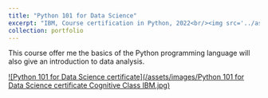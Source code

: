 ```yaml
---
title: "Python 101 for Data Science"
excerpt: "IBM, Course certification in Python, 2022<br/><img src='../assets/images/Python 101 for Data Science certificate Cognitive Class IBM.jpg' width='500' height='300'>"
collection: portfolio
---
```


This course offer me the basics of the Python programming language will also give an introduction to data analysis.

<a href="https://courses.cognitiveclass.ai/certificates/ada993efa3e0433eae2c0ee593703f13">![Python 101 for Data Science certificate](/assets/images/Python 101 for Data Science certificate Cognitive Class IBM.jpg)<a/>

